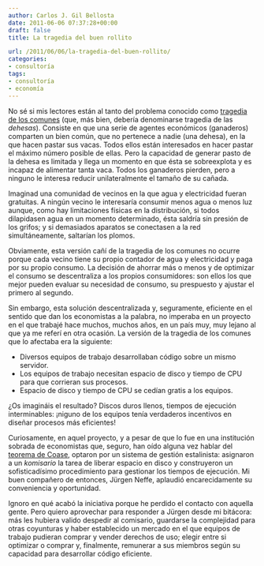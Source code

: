 ```yaml
---
author: Carlos J. Gil Bellosta
date: 2011-06-06 07:37:28+00:00
draft: false
title: La tragedia del buen rollito

url: /2011/06/06/la-tragedia-del-buen-rollito/
categories:
- consultoría
tags:
- consultoría
- economía
---
```


No sé si mis lectores están al tanto del problema conocido como [tragedia de los comunes](http://es.wikipedia.org/wiki/Tragedia_de_los_comunes) (que, más bien, debería denominarse tragedia de las _dehesas_). Consiste en que una serie de agentes económicos (ganaderos) comparten un bien común, que no pertenece a nadie (una dehesa), en la que hacen pastar sus vacas. Todos ellos están interesados en hacer pastar el máximo número posible de ellas. Pero la capacidad de generar pasto de la dehesa es limitada y llega un momento en que ésta se sobreexplota y es incapaz de alimentar tanta vaca. Todos los ganaderos pierden, pero a ninguno le interesa reducir unilateralmente el tamaño de su cañada.

Imaginad una comunidad de vecinos en la que agua y electricidad fueran gratuitas. A ningún vecino le interesaría consumir menos agua o menos luz aunque, como hay limitaciones físicas en la distribución, si todos dilapidasen agua en un momento determinado, ésta saldría sin presión de los grifos; y si demasiados aparatos se conectasen a la red simultáneamente, saltarían los plomos.

Obviamente, esta versión cañí de la tragedia de los comunes no ocurre porque cada vecino tiene su propio contador de agua y electricidad y paga por su propio consumo. La decisión de ahorrar más o menos y de optimizar el consumo se descentraliza a los propios consumidores: son ellos los que mejor pueden evaluar su necesidad de consumo, su prespuesto y ajustar el primero al segundo.

Sin embargo, esta solución descentralizada y, seguramente, eficiente en el sentido que dan los economistas a la palabra, no imperaba en un proyecto en el que trabajé hace muchos, muchos años, en un país muy, muy lejano al que ya me referí en otra ocasión. La versión de la tragedia de los comunes que lo afectaba era la siguiente:



* Diversos equipos de trabajo desarrollaban código sobre un mismo servidor.
* Los equipos de trabajo necesitan espacio de disco y tiempo de CPU para que corrieran sus procesos.
* Espacio de disco y tiempo de CPU se cedían gratis a los equipos.

¿Os imagináis el resultado? Discos duros llenos, tiempos de ejecución interminables: ¡niguno de los equipos tenía verdaderos incentivos en diseñar procesos más eficientes!

Curiosamente, en aquel proyecto, y a pesar de que lo fue en una institución sobrada de economistas que, seguro, han oído alguna vez hablar del [teorema de Coase](http://es.wikipedia.org/wiki/Teorema_de_Coase), optaron por un sistema de gestión estalinista: asignaron a un _komisario_ la tarea de liberar espacio en disco y construyeron un sofisticadísimo procedimiento para gestionar los tiempos de ejecución. Mi buen compañero de entonces, Jürgen Neffe, aplaudió encarecidamente su conveniencia y oportunidad.

Ignoro en qué acabó la iniciativa porque he perdido el contacto con aquella gente. Pero quiero aprovechar para responder a Jürgen desde mi bitácora: más les hubiera valido despedir al comisario, guardarse la complejidad para otras coyunturas y haber establecido un mercado en el que equipos de trabajo pudieran comprar y vender derechos de uso; elegir entre si optimizar o comprar y, finalmente, remunerar a sus miembros según su capacidad para desarrollar código eficiente.
